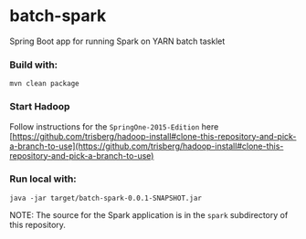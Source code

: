 batch-spark
===========

Spring Boot app for running Spark on YARN batch tasklet

### Build with:

    mvn clean package

### Start Hadoop

Follow instructions for the `SpringOne-2015-Edition` here [https://github.com/trisberg/hadoop-install#clone-this-repository-and-pick-a-branch-to-use](https://github.com/trisberg/hadoop-install#clone-this-repository-and-pick-a-branch-to-use)

### Run local with:

    java -jar target/batch-spark-0.0.1-SNAPSHOT.jar

NOTE: The source for the Spark application is in the `spark` subdirectory of this repository.